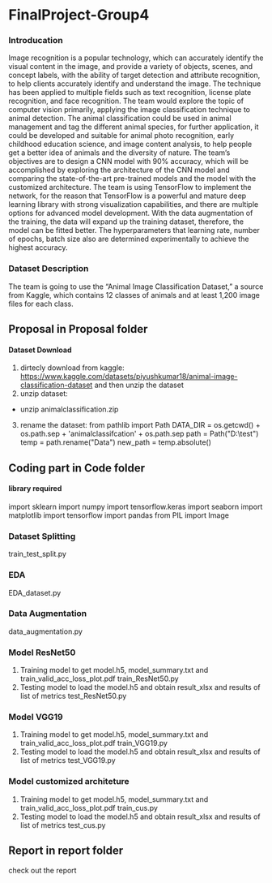 # FinalProject-Group4
### Introducation

Image recognition is a popular technology, which can accurately identify the visual content in the image, and provide a variety of objects, scenes, and concept labels, with the ability of target detection and attribute recognition, to help clients accurately identify and understand the image. The technique has been applied to multiple fields such as text recognition, license plate recognition, and face recognition. The team would explore the topic of computer vision primarily, applying the image classification technique to animal detection. The animal classification could be used in animal management and tag the different animal species, for further application, it could be developed and suitable for animal photo recognition, early childhood education science, and image content analysis, to help people get a better idea of animals and the diversity of nature. The team’s objectives are to design a CNN model with 90% accuracy, which will be accomplished by exploring the architecture of the CNN model and comparing the state-of-the-art pre-trained models and the model with the customized architecture. The team is using TensorFlow to implement the network, for the reason that TensorFlow is a powerful and mature deep learning library with strong visualization capabilities, and there are multiple options for advanced model development. With the data augmentation of the training, the data will expand up the training dataset, therefore, the model can be fitted better. The hyperparameters that learning rate, number of epochs, batch size also are determined experimentally to achieve the highest accuracy. 

### Dataset Description
The team is going to use the “Animal Image Classification Dataset,” a source from Kaggle, which contains 12 classes of animals and at least 1,200 image files for each class.

## Proposal in Proposal folder

#### Dataset Download
1. dirtecly download from kaggle: https://www.kaggle.com/datasets/piyushkumar18/animal-image-classification-dataset and then unzip the dataset
2. unzip dataset: 
- unzip animalclassification.zip
3. rename the dataset:
from pathlib import Path
DATA_DIR = os.getcwd() + os.path.sep + 'animalclassifcation' + os.path.sep
path = Path("D:\test")
temp = path.rename("Data")
new_path = temp.absolute()
## Coding part in Code folder
#### library required
import sklearn
import numpy
import tensorflow.keras
import seaborn
import matplotlib
import tensorflow
import pandas
from PIL import Image
### Dataset Splitting
train_test_split.py
### EDA
EDA_dataset.py
### Data Augmentation
data_augmentation.py
### Model ResNet50
1. Training model to get model.h5, model_summary.txt and train_valid_acc_loss_plot.pdf
train_ResNet50.py
2. Testing model to load the model.h5 and obtain result_xlsx and results of list of metrics
test_ResNet50.py
### Model VGG19
1. Training model to get model.h5, model_summary.txt and train_valid_acc_loss_plot.pdf
train_VGG19.py
2. Testing model to load the model.h5 and obtain result_xlsx and results of list of metrics
test_VGG19.py
### Model customized architeture
1. Training model to get model.h5, model_summary.txt and train_valid_acc_loss_plot.pdf
train_cus.py
2. Testing model to load the model.h5 and obtain result_xlsx and results of list of metrics
test_cus.py
## Report in report folder
check out the report
